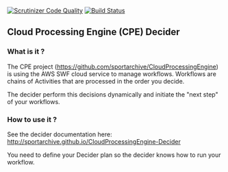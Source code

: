 [![Scrutinizer Code Quality](https://scrutinizer-ci.com/g/sportarchive/CloudProcessingEngine-Decider/badges/quality-score.png?b=master)](https://scrutinizer-ci.com/g/sportarchive/CloudProcessingEngine-Decider/?branch=master) [![Build Status](https://travis-ci.org/sportarchive/CloudProcessingEngine-Decider.svg?branch=master)](https://travis-ci.org/sportarchive/CloudProcessingEngine-Decider)

## Cloud Processing Engine (CPE) Decider

### What is it ?

The CPE project (https://github.com/sportarchive/CloudProcessingEngine) is using the AWS SWF cloud service to manage workflows. Workflows are chains of Activities that are processed in the order you decide.

The decider perform this decisions dynamically and initiate the "next step" of your workflows.

### How to use it ?

See the decider documentation here: http://sportarchive.github.io/CloudProcessingEngine-Decider

You need to define your Decider plan so the decider knows how to run your workflow.
